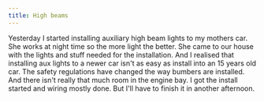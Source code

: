 ```yaml
---
title: High beams
---
```


Yesterday I started installing auxiliary high beam lights to my mothers car. She works at night time so the more light the better. She came to our house with the lights and stuff needed for the installation. And I realised that installing aux lights to a newer car isn't as easy as install into an 15 years old car. The safety regulations have changed the way bumbers are installed. And there isn't really that much room in the engine bay. I got the install started and wiring mostly done. But I'll have to finish it in another afternoon.
